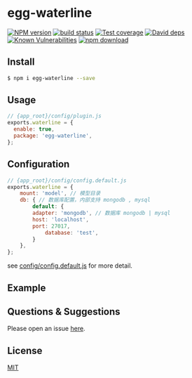 # egg-waterline

[![NPM version][npm-image]][npm-url]
[![build status][travis-image]][travis-url]
[![Test coverage][codecov-image]][codecov-url]
[![David deps][david-image]][david-url]
[![Known Vulnerabilities][snyk-image]][snyk-url]
[![npm download][download-image]][download-url]

[npm-image]: https://img.shields.io/npm/v/egg-waterline.svg?style=flat-square
[npm-url]: https://npmjs.org/package/egg-waterline
[travis-image]: https://img.shields.io/travis/eggjs/egg-waterline.svg?style=flat-square
[travis-url]: https://travis-ci.org/eggjs/egg-waterline
[codecov-image]: https://img.shields.io/codecov/c/github/eggjs/egg-waterline.svg?style=flat-square
[codecov-url]: https://codecov.io/github/eggjs/egg-waterline?branch=master
[david-image]: https://img.shields.io/david/eggjs/egg-waterline.svg?style=flat-square
[david-url]: https://david-dm.org/eggjs/egg-waterline
[snyk-image]: https://snyk.io/test/npm/egg-waterline/badge.svg?style=flat-square
[snyk-url]: https://snyk.io/test/npm/egg-waterline
[download-image]: https://img.shields.io/npm/dm/egg-waterline.svg?style=flat-square
[download-url]: https://npmjs.org/package/egg-waterline

<!--
Description here.
-->

## Install

```bash
$ npm i egg-waterline --save
```

## Usage

```js
// {app_root}/config/plugin.js
exports.waterline = {
  enable: true,
  package: 'egg-waterline',
};
```

## Configuration

```js
// {app_root}/config/config.default.js
exports.waterline = {
	mount: 'model', // 模型目录
	db: { // 数据库配置，内部支持 mongodb , mysql
		default: {
		adapter: 'mongodb', // 数据库 mongodb | mysql
		host: 'localhost',
		port: 27017,
		    database: 'test',
		}
	},
};
```

see [config/config.default.js](config/config.default.js) for more detail.

## Example

<!-- example here -->

## Questions & Suggestions

Please open an issue [here](https://github.com/eggjs/egg/issues).

## License

[MIT](LICENSE)
